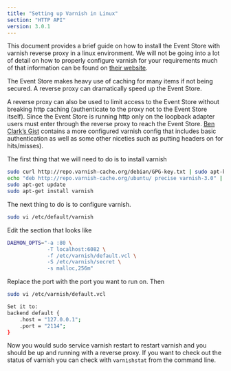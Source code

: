 ```yaml
---
title: "Setting up Varnish in Linux"
section: "HTTP API"
version: 3.0.1
---
```


This document provides a brief guide on how to install the Event Store with varnish reverse proxy in a linux environment. We will not be going into a lot of detail on how to properly configure varnish for your requirements much of that information can be found on [their website](https://www.varnish-cache.org/trac/wiki/Introduction).

The Event Store makes heavy use of caching for many items if not being secured. A reverse proxy can dramatically speed up the Event Store. 

A reverse proxy can also be used to limit access to the Event Store without breaking http caching (authenticate to the proxy not to the Event Store itself). Since the Event Store is running http only on the loopback adapter users must enter through the reverse proxy to reach the Event Store. [Ben Clark’s Gist](https://gist.github.com/benclark/2695148) contains a more configured varnish config that includes basic authentication as well as some other niceties such as putting headers on for hits/misses). 

The first thing that we will need to do is to install varnish

```bash
sudo curl http://repo.varnish-cache.org/debian/GPG-key.txt | sudo apt-key add -
echo "deb http://repo.varnish-cache.org/ubuntu/ precise varnish-3.0" | sudo tee -a /etc/apt/sources.list
sudo apt-get update
sudo apt-get install varnish
```

The next thing to do is to configure varnish.

```bash
sudo vi /etc/default/varnish

```

Edit the section that looks like

```bash
DAEMON_OPTS="-a :80 \
             -T localhost:6082 \
             -f /etc/varnish/default.vcl \
             -S /etc/varnish/secret \
             -s malloc,256m"

```

Replace the port with the port you want to run on. Then

```bash
sudo vi /etc/varnish/default.vcl

Set it to:
backend default {
    .host = "127.0.0.1";
    .port = "2114";
}
```

Now you would sudo service varnish restart to restart varnish and you should be up and running with a reverse proxy. If you want to check out the status of varnish you can check with `varnishstat` from the command line.